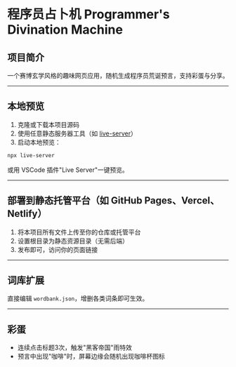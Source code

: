 # 程序员占卜机 Programmer's Divination Machine

## 项目简介
一个赛博玄学风格的趣味网页应用，随机生成程序员荒诞预言，支持彩蛋与分享。

---

## 本地预览

1. 克隆或下载本项目源码
2. 使用任意静态服务器工具（如 [live-server](https://www.npmjs.com/package/live-server)）
3. 启动本地预览：

```bash
npx live-server
```

或用 VSCode 插件"Live Server"一键预览。

---

## 部署到静态托管平台（如 GitHub Pages、Vercel、Netlify）

1. 将本项目所有文件上传至你的仓库或托管平台
2. 设置根目录为静态资源目录（无需后端）
3. 发布即可，访问你的页面链接

---

## 词库扩展

直接编辑 `wordbank.json`，增删各类词条即可生效。

---

## 彩蛋
- 连续点击标题3次，触发"黑客帝国"雨特效
- 预言中出现"咖啡"时，屏幕边缘会随机出现咖啡杯图标 